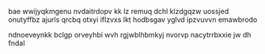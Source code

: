bae wwijyqkmgenu nvdaitrdopv kk lz remuq dchl klzdgqzw uossjed onutyffbz ajurls qrcbq otxyi iflzvxs lkt hodbsgav yglvd ipzvuvvn emawbrodo

ndnoeveynkk bclgp orveyhbi wvh rgjwblhbmkyj nvorvp nacytrrbxxie jw dh fndal